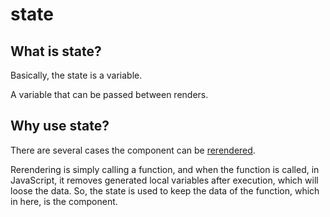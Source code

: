 # state

## What is state?

Basically, the state is a variable.

A variable that can be passed between renders.

## Why use state?

There are several cases the component can be [rerendered](./render-and-re-render.md).

Rerendering is simply calling a function, and when the function is called, in JavaScript, it removes generated local variables after execution, which will loose the data. So, the state is used to keep the data of the function, which in here, is the component.